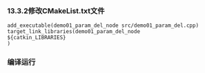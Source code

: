### 13.3.2修改CMakeList.txt文件

    add_executable(demo01_param_del_node src/demo01_param_del.cpp)
    target_link_libraries(demo01_param_del_node 
    ${catkin_LIBRARIES}
    )

### 编译运行
